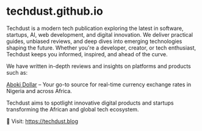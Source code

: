 # techdust.github.io
Techdust is a modern tech publication exploring the latest in software, startups, AI, web development, and digital innovation. We deliver practical guides, unbiased reviews, and deep dives into emerging technologies shaping the future. Whether you're a developer, creator, or tech enthusiast, Techdust keeps you informed, inspired, and ahead of the curve.

We have written in-depth reviews and insights on platforms and products such as:

[Aboki Dollar](https://abokidollar.com) – Your go-to source for real-time currency exchange rates in Nigeria and across Africa.

Techdust aims to spotlight innovative digital products and startups transforming the African and global tech ecosystem.

🔗 Visit: https://techdust.blog
